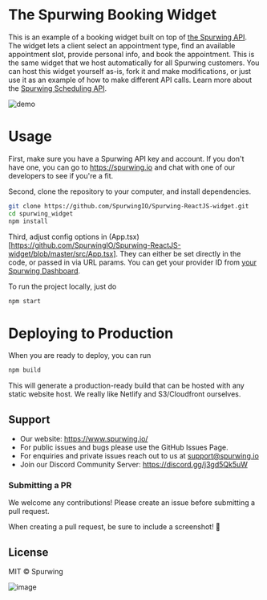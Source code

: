 # The Spurwing Booking Widget

This is an example of a booking widget built on top of [the Spurwing API](https://spurwing.io).
The widget lets a client select an appointment type, find an available appointment slot, provide personal info, and book the appointment.
This is the same widget that we host automatically for all Spurwing customers. You can host this widget yourself as-is, fork it and make modifications, or just use it as an example of how to make different API calls. Learn more about the [Spurwing Scheduling API](https://github.com/Spurwingio/Appointment-Scheduling-API).

![demo](https://user-images.githubusercontent.com/1649883/105534553-461ae080-5cb3-11eb-85d3-91690ca9901d.png)

# Usage

First, make sure you have a Spurwing API key and account. If you don't have one, you can go to https://spurwing.io and chat with one of our developers to see if you're a fit.

Second, clone the repository to your computer, and install dependencies.

```bash
git clone https://github.com/SpurwingIO/Spurwing-ReactJS-widget.git
cd spurwing_widget
npm install
```

Third, adjust config options in (App.tsx)[https://github.com/SpurwingIO/Spurwing-ReactJS-widget/blob/master/src/App.tsx]. They can either be set directly in the code, or passed in via URL params. You can get your provider ID from [your Spurwing Dashboard](https://dashboard.spurwing.io).

To run the project locally, just do

```bash
npm start
```
# Deploying to Production

When you are ready to deploy, you can run

```bash
npm build
```

This will generate a production-ready build that can be hosted with any static website host.
We really like Netlify and S3/Cloudfront ourselves.

## Support
- Our website: https://www.spurwing.io/
- For public issues and bugs please use the GitHub Issues Page.
- For enquiries and private issues reach out to us at support@spurwing.io
- Join our Discord Community Server: https://discord.gg/j3gd5Qk5uW

### Submitting a PR

We welcome any contributions! Please create an issue before submitting a pull request.

When creating a pull request, be sure to include a screenshot! 🎨

## License

MIT © Spurwing

![image](https://user-images.githubusercontent.com/9488406/119051833-fbd91000-b9c3-11eb-9017-2c47374ab2ba.png)










